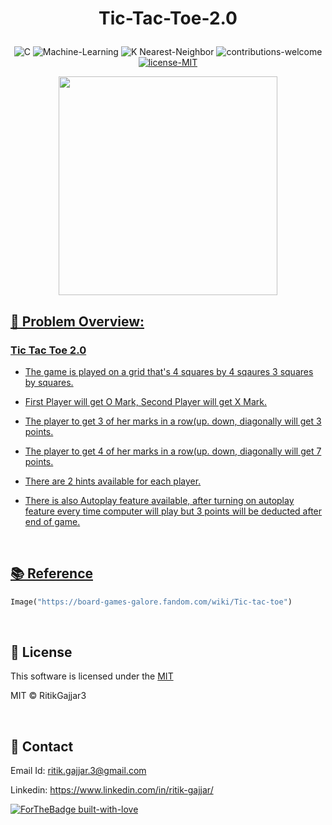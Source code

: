 # <p align="center">Tic-Tac-Toe-2.0</p>

<p align="center">
    <img src="https://img.shields.io/badge/C-blue.svg"
         alt="C">
    <img src="https://img.shields.io/badge/Machine-Learning-red.svg"
         alt="Machine-Learning">
    <img src="https://img.shields.io/badge/K Nearest-Neighbor-yellow.svg"
         alt="K Nearest-Neighbor">
    <img src="https://img.shields.io/badge/contributions-welcome-orange.svg"
         alt="contributions-welcome">
    <a href="https://github.com/RitikGajjar3/Tic-Tac-Toe-Game-2.0/blob/main/LICENSE">
    <img src="https://img.shields.io/badge/license-MIT-green.svg"
         alt="license-MIT">
</p>

<p align="center">
  <a href="https://vignette.wikia.nocookie.net/board-games-galore/images/4/47/Tictactoe-winning-vector-639732.jpg/revision/latest/top-crop/width/360/height/450?cb=20160711013756">
  <img width="350" height="350" src="https://vignette.wikia.nocookie.net/board-games-galore/images/4/47/Tictactoe-winning-vector-639732.jpg/revision/latest/top-crop/width/360/height/450?cb=20160711013756">
</p>

<h2>📘 Problem Overview:</h2>

### Tic Tac Toe 2.0

- The game is played on a grid that's 4 squares by 4 sqaures 3 squares by squares.

- First Player will get O Mark,  Second Player will get X Mark.

- The player to get 3 of her marks in a row(up. down, diagonally will get 3 points.

- The player to get 4 of her marks in a row(up. down, diagonally will get 7 points.

- There are 2 hints available for each player.

- There is also Autoplay feature available, after turning on autoplay feature every time computer will play but 3 points will be deducted after end of game.

<br>

## 📚 Reference
```python
Image("https://board-games-galore.fandom.com/wiki/Tic-tac-toe")

```

<br>

## 📜 License

This software is licensed under the [MIT](https://github.com/RitikGajjar3/Tic-Tac-Toe-Game-2.0/blob/main/LICENSE)

MIT © RitikGajjar3

<br>

## 🤝 Contact

Email Id: ritik.gajjar.3@gmail.com

Linkedin: https://www.linkedin.com/in/ritik-gajjar/

[![ForTheBadge built-with-love](http://ForTheBadge.com/images/badges/built-with-love.svg)](https://github.com/RitikGajjar3)
